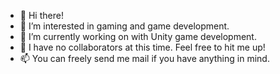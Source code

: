 - 👋 Hi there!
- 👀 I’m interested in gaming and game development.
- 🌱 I’m currently working on with Unity game development.
- 💞️ I have no collaborators at this time. Feel free to hit me up!
- 📫 You can freely send me mail if you have anything in mind.
